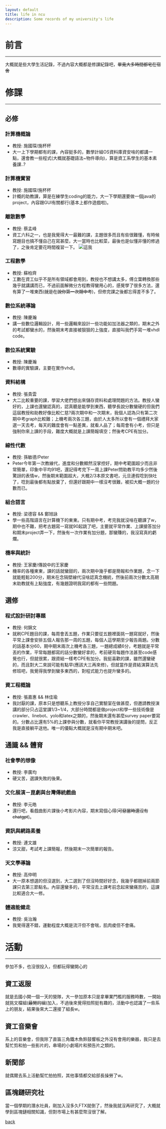 ```yaml
---
layout: default
title: life in ncu
description: Some records of my university's life
---
```


# 前言
- - -
大概就是些大學生活記錄，不過內容大概都是修課紀錄吧，~~畢竟大多時間都宅在宿舍~~
# 修課
- - -
## 必修
### 計算機概論
- 教授: 施國琛/施杯杯
- 大一上下學期都有的課，內容挺多的，數學計組OS資料庫資安啥的都講一點，還會教一些程式(大概就基礎語法~物件導向)，算是資工系學生的基本素養課..?

### 計算機實習
- 教授: 施國琛/施杯杯
- 計概的助教課，算是在練學生coding的能力，大一下學期還要做一個java的project，內容跟GUI有關都行(基本上都作遊戲啦)。

### 離散數學
- 教授: 蔡孟峰
- 資工六科之一，也是我覺得大一最難的課，主題很多而且有些很難懂，有時候寫題目也搞不懂自己在寫甚麼，大一當時也比較菜，最後也是似懂非懂的修過了，之後肯定要花時間複習一下。
![這我](/assets/images/prac.jpg)

### 工程數學
- 教授: 蘇柏齊
- 工數在資工似乎不是所有領域都會用到，教授也不想講太多，傅立葉轉換那些幾乎就講講而已，不過前面解微分方程教得蠻用心的，感覺學了很多方法，還有算了一堆東西(~~就是在說你第一次期中考~~)，但修完課之後都忘得差不多了。

### 數位系統導論
- 教授: 陳慶瀚
- 講一些數位邏輯設計，用一些邏輯來設計一些功能如加法器之類的，期末之外的考試都蠻水的，然後期末考直接被狠狠的上強度，直接叫我們手寫一堆vhdl code。

### 數位系統實驗
- 教授: 陳慶瀚
- 數導的實驗課，主要在實作vhdl。

### 資料結構
- 教授: 張貴雲
- 大二比較重要的課，學習大佬們想出來儲存資料和處理問題的方法。教授人蠻好的，上課也還蠻認真的，認真聽是能學到東西，聽學長說分數蠻硬的但我們這屆教授和助教好像比較仁慈?兩次期中和一次期末，我個人認為只有第二次期中考graph比較難；上機考兩次各三題，由於人太多所以會有一個禮拜大家選一天去考，每天的難度會有一點差異，就看人品了；每周會有小考，但只是強制你來上課的手段，難度大概就是上課簡報填空；然後考CPE有加分。

### 線性代數
- 教授: 孫敏德/Peter
- Peter今年第一次教線代，進度和分數顯然沒掌控好，期中考範圍超少而且非常簡單，印象中平均91吧，還記得考完下一周上課Peter問助教平均多少然後驚訝的表情w，然後期末範圍超大，大概2/3本原文書吧，元旦連假唸到快吐了，唸到最後都有點放棄了，但還好跟期中一樣沒考很難，被扣大概一題的分數而已。

### 組合語言
- 教授: 梁德容 && 鄭旭詠
- 學一些高階語言在計算機下的東東。只有期中考，考完我就沒啥在聽課了w，期中也不難，把考古題寫一寫就90起跳了吧，主要就平常作業、上課搶答加分和期末project弄一下，然後有一次作業有加分題，那蠻賺的，我沒寫真的虧爛。

### 機率與統計
- 教授: 王家慶/傳說中的王家慶
- 機率的各種東東，課的話就蠻甜的，兩次期中幾乎都是簡報和作業題，念一下就能輕鬆200分，期末在念隔壁線代沒啥認真念機統，然後前兩次分數太高期末助教就有上點強度，有幾題證明我寫的都有一些問題。

## 選修
### 程式設計研討專題
- 教授: 何錦文
- 就刷CPE題目的課，每周會丟五題，作業只要從五題裡面挑一題寫就好，然後平常上課會安排五個人報告那一周的五題，每個人這學期至少報告兩題。分數的話基本分60，期中期末兩次上機考各三題，一題總成績6分，考題就是平常丟的作業，平常每題都寫的話分數蠻好拿的，考前硬背每題作法甚至code感覺也行，但就很累，跟資結一樣考CPE有加分。我挺喜歡的課，雖然還蠻硬的，而且對大二來說可能有點早(應該大三再來修)，但就當作是資結演算法先修班吧，我覺得我學到蠻多東西的，對程式能力也提升蠻多的。

### 資工程概論
- 教授: 張嘉惠 && 林佳瑜
- 我討厭的課，原本只是想聽系上教授分享自己實驗室在做甚麼，但邀請教授演講的部分只占這堂課1/3~1/4，大部分時間都是做project和學一些技術像是crawler、linebot、yolo和latex之類的，然後期末還有甚麼survey paper要寫的。分數占比還有5%的上課參與分數，就看你平常教授演講後的提問，反正我是直接躺平送他。唯一的優點大概就是沒有期中期末吧。

## 通識 && 體育
### 社會學的想像
- 教授: 李廣均
- 硬又苦，選課失敗的後果。

### 文化展演－崑劇與台灣傳統戲曲
- 教授: 李元皓
- 還行吧，看戲曲影片課後小考影片內容，期末寫個心得(~~可惡當時還沒有chatgpt~~)。

### 資訊與網路素養
- 教授: 連文雄
- 涼又甜，考試考上課簡報，然後期末一次簡單的報告。

### 天文學導論
- 教授: 高仲明
- 大一原本想選的但沒選到，大二選到了但沒時間好好念，我幾乎都翹掉前兩節課只去第三節點名。內容還蠻多的，平常沒去上課考前念起來蠻痛苦的，這課比較適合大一修。

### 體適能健走
- 教授: 吳治瀚
- 我覺得還不錯，運動程度大概是流汗但不會喘，肌肉痠但不會痛。

# 活動
- - -
參加不多，也沒很投入，但都玩得蠻開心的
## 資工返服
就是去國小開一個一天的營隊，大一參加原本只是拿畢業門檻的服務時數，一開始就挑文檔組(~~最閒的組~~)加入，不過後來覺得拍照挺有趣的，活動中也認識了一些系上的朋友，結果後來大二還接了組長w。
## 資工音樂會
系上的音樂會，但我除了直笛三角鐵木魚鈴鼓響板之外沒有會用的樂器，我只是去幫忙剪和拍一些影片的，串場的小劇場片和預告片之類的。
## 新聞部
就偶爾去系上活動幫忙拍拍照，其他事情都交給部長操勞了w。
## 區塊鏈研究社
當一個學期的潛水社員，剛加入沒多久FTX就倒了，然後我就沒再研究了，大概就學到區塊鏈相關知識，但對市場上有甚麼幣沒很了解。

[back](./posts.html)